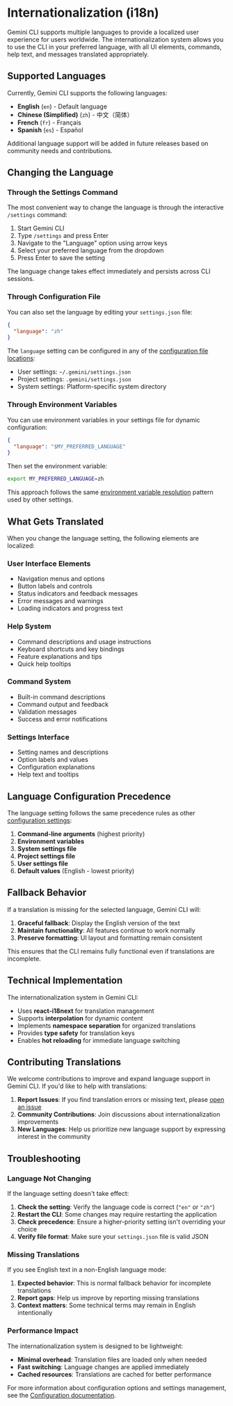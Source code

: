 # Internationalization (i18n)

Gemini CLI supports multiple languages to provide a localized user experience for users worldwide. The internationalization system allows you to use the CLI in your preferred language, with all UI elements, commands, help text, and messages translated appropriately.

## Supported Languages

Currently, Gemini CLI supports the following languages:

- **English** (`en`) - Default language
- **Chinese (Simplified)** (`zh`) - 中文（简体）
- **French** (`fr`) - Français
- **Spanish** (`es`) - Español

Additional language support will be added in future releases based on community needs and contributions.

## Changing the Language

### Through the Settings Command

The most convenient way to change the language is through the interactive `/settings` command:

1. Start Gemini CLI
2. Type `/settings` and press Enter
3. Navigate to the "Language" option using arrow keys
4. Select your preferred language from the dropdown
5. Press Enter to save the setting

The language change takes effect immediately and persists across CLI sessions.

### Through Configuration File

You can also set the language by editing your `settings.json` file:

```json
{
  "language": "zh"
}
```

The `language` setting can be configured in any of the [configuration file locations](./configuration.md#settings-files):
- User settings: `~/.gemini/settings.json`
- Project settings: `.gemini/settings.json`
- System settings: Platform-specific system directory

### Through Environment Variables

You can use environment variables in your settings file for dynamic configuration:

```json
{
  "language": "$MY_PREFERRED_LANGUAGE"
}
```

Then set the environment variable:
```bash
export MY_PREFERRED_LANGUAGE=zh
```

This approach follows the same [environment variable resolution](./configuration.md#settings-files) pattern used by other settings.

## What Gets Translated

When you change the language setting, the following elements are localized:

### User Interface Elements
- Navigation menus and options
- Button labels and controls
- Status indicators and feedback messages
- Error messages and warnings
- Loading indicators and progress text

### Help System
- Command descriptions and usage instructions
- Keyboard shortcuts and key bindings
- Feature explanations and tips
- Quick help tooltips

### Command System
- Built-in command descriptions
- Command output and feedback
- Validation messages
- Success and error notifications

### Settings Interface
- Setting names and descriptions
- Option labels and values
- Configuration explanations
- Help text and tooltips

## Language Configuration Precedence

The language setting follows the same precedence rules as other [configuration settings](./configuration.md#configuration-layers):

1. **Command-line arguments** (highest priority)
2. **Environment variables**
3. **System settings file**
4. **Project settings file** 
5. **User settings file**
6. **Default values** (English - lowest priority)

## Fallback Behavior

If a translation is missing for the selected language, Gemini CLI will:

1. **Graceful fallback**: Display the English version of the text
2. **Maintain functionality**: All features continue to work normally
3. **Preserve formatting**: UI layout and formatting remain consistent

This ensures that the CLI remains fully functional even if translations are incomplete.

## Technical Implementation

The internationalization system in Gemini CLI:

- Uses **react-i18next** for translation management
- Supports **interpolation** for dynamic content
- Implements **namespace separation** for organized translations
- Provides **type safety** for translation keys
- Enables **hot reloading** for immediate language switching

## Contributing Translations

We welcome contributions to improve and expand language support in Gemini CLI. If you'd like to help with translations:

1. **Report Issues**: If you find translation errors or missing text, please [open an issue](https://github.com/google-gemini/gemini-cli/issues)
2. **Community Contributions**: Join discussions about internationalization improvements
3. **New Languages**: Help us prioritize new language support by expressing interest in the community

## Troubleshooting

### Language Not Changing

If the language setting doesn't take effect:

1. **Check the setting**: Verify the language code is correct (`"en"` or `"zh"`)
2. **Restart the CLI**: Some changes may require restarting the application
3. **Check precedence**: Ensure a higher-priority setting isn't overriding your choice
4. **Verify file format**: Make sure your `settings.json` file is valid JSON

### Missing Translations

If you see English text in a non-English language mode:

1. **Expected behavior**: This is normal fallback behavior for incomplete translations
2. **Report gaps**: Help us improve by reporting missing translations
3. **Context matters**: Some technical terms may remain in English intentionally

### Performance Impact

The internationalization system is designed to be lightweight:

- **Minimal overhead**: Translation files are loaded only when needed
- **Fast switching**: Language changes are applied immediately
- **Cached resources**: Translations are cached for better performance

For more information about configuration options and settings management, see the [Configuration documentation](./configuration.md).